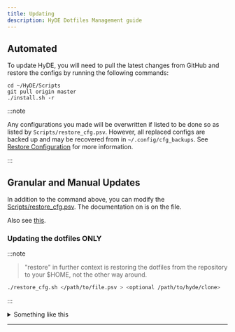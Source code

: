 ```yaml
---
title: Updating
description: HyDE Dotfiles Management guide
---
```


## Automated

To update HyDE, you will need to pull the latest changes from GitHub and restore the configs by running the following commands:

```shell
cd ~/HyDE/Scripts
git pull origin master
./install.sh -r
```

:::note

Any configurations you made will be overwritten if listed to be done so as listed by `Scripts/restore_cfg.psv`.
However, all replaced configs are backed up and may be recovered from in `~/.config/cfg_backups`.
See [Restore Configuration](/hyde/installation/restore/) for more information.

:::

## Granular and Manual Updates

In addition to the command above, you can modify the [Scripts/restore_cfg.psv](https://github.com/HyDE-Project/HyDE/blob/master/Scripts/restore_cfg.psv). The documentation on is on the file.

Also see [this](../resources/restore.md).

### Updating the dotfiles ONLY

:::note

> "restore" in further context is restoring the dotfiles from the repository to your $HOME, not the other way around.

```sh
./restore_cfg.sh </path/to/file.psv > <optional /path/to/hyde/clone>
```

:::

<details>
<summary>Something like this</summary>

```sh
cd ~/HyDE/Scripts
./restore_cfg.sh ./restore_cfg.psv
```

</details>

---
